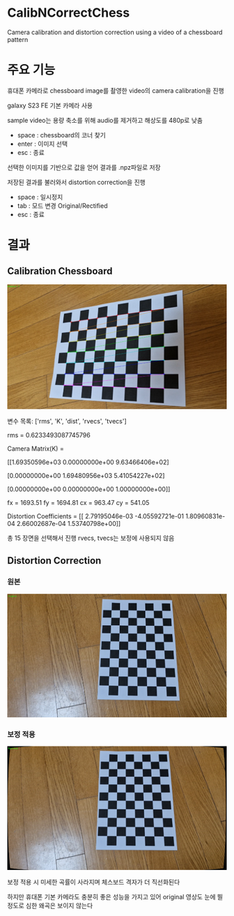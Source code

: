 # CalibNCorrectChess
Camera calibration and distortion correction using a video of a chessboard pattern

# 주요 기능

휴대폰 카메라로 chessboard image를 촬영한 video의 camera calibration을 진행

galaxy S23 FE 기본 카메라 사용

sample video는 용량 축소를 위해 audio를 제거하고 해상도를 480p로 낮춤

- space : chessboard의 코너 찾기
- enter : 이미지 선택
- esc : 종료

선택한 이미지를 기반으로 값을 얻어 결과를 .npz파일로 저장

저장된 결과를 불러와서 distortion correction을 진행

- space : 일시정지
- tab : 모드 변경 Original/Rectified
- esc : 종료

# 결과

## Calibration Chessboard

![calibration](./data/images/calibration.png)

변수 목록: ['rms', 'K', 'dist', 'rvecs', 'tvecs']

rms = 0.6233493087745796

Camera Matrix(K) =

[[1.69350596e+03 0.00000000e+00 9.63466406e+02]

 [0.00000000e+00 1.69480956e+03 5.41054227e+02]
 
 [0.00000000e+00 0.00000000e+00 1.00000000e+00]]

fx = 1693.51 fy = 1694.81 cx = 963.47 cy = 541.05

Distortion Coefficients =
[[ 2.79195046e-03 -4.05592721e-01  1.80960831e-04  2.66002687e-04
   1.53740798e+00]]

총 15 장면을 선택해서 진행
rvecs, tvecs는 보정에 사용되지 않음

## Distortion Correction

### 원본

![original](./data/images/original.png)

### 보정 적용

![rectified](./data/images/rectified.png)

보정 적용 시 미세한 곡률이 사라지며 체스보드 격자가 더 직선화된다

하지만 휴대폰 기본 카메라도 충분히 좋은 성능을 가지고 있어 original 영상도 눈에 띌 정도로 심한 왜곡은 보이지 않는다

